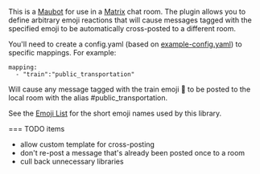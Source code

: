 This is a [Maubot](https://github.com/maubot/maubot) for use in a [Matrix](https://matrix.org/) chat room. The plugin allows you to define arbitrary emoji reactions that will cause messages tagged with the specified emoji to be automatically cross-posted to a different room.

You'll need to create a config.yaml (based on [example-config.yaml](example-config.yaml)) to specific mappings. For example:
```
mapping:
  - "train":"public_transportation"
```
Will cause any message tagged with the train emoji :train: to be posted to the local room with the alias #public_transportation.

See the [Emoji List](emoji_list.md) for the short emoji names used by this library.

=== TODO items

* allow custom template for cross-posting
* don't re-post a message that's already been posted once to a room
* cull back unnecessary libraries
